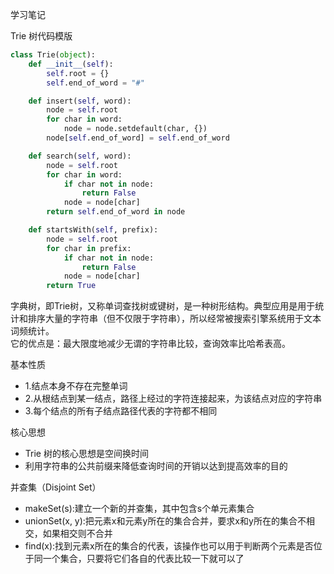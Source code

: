 学习笔记

Trie 树代码模版
````python
class Trie(object):
    def __init__(self):
        self.root = {}
        self.end_of_word = "#"

    def insert(self, word):
        node = self.root
        for char in word:
            node = node.setdefault(char, {})
        node[self.end_of_word] = self.end_of_word

    def search(self, word):
        node = self.root
        for char in word:
            if char not in node:
                return False
            node = node[char]
        return self.end_of_word in node

    def startsWith(self, prefix):
        node = self.root
        for char in prefix:
            if char not in node:
                return False
            node = node[char]
        return True
````

字典树，即Trie树，又称单词查找树或键树，是一种树形结构。典型应用是用于统计和排序大量的字符串（但不仅限于字符串），所以经常被搜索引擎系统用于文本词频统计。  
它的优点是：最大限度地减少无谓的字符串比较，查询效率比哈希表高。  

基本性质
- 1.结点本身不存在完整单词
- 2.从根结点到某一结点，路径上经过的字符连接起来，为该结点对应的字符串
- 3.每个结点的所有子结点路径代表的字符都不相同

核心思想
- Trie 树的核心思想是空间换时间
- 利用字符串的公共前缀来降低查询时间的开销以达到提高效率的目的


并查集（Disjoint Set）
- makeSet(s):建立一个新的并查集，其中包含s个单元素集合
- unionSet(x, y):把元素x和元素y所在的集合合并，要求x和y所在的集合不相交，如果相交则不合并
- find(x):找到元素x所在的集合的代表，该操作也可以用于判断两个元素是否位于同一个集合，只要将它们各自的代表比较一下就可以了